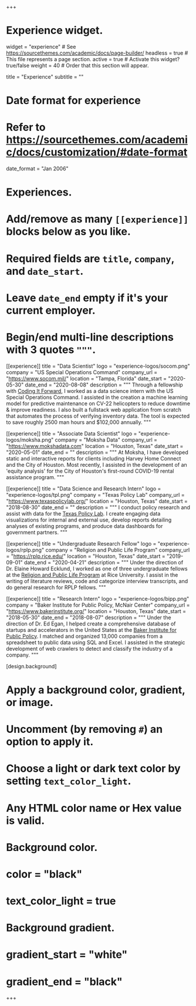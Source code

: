 +++
# Experience widget.
widget = "experience"  # See https://sourcethemes.com/academic/docs/page-builder/
headless = true  # This file represents a page section.
active = true  # Activate this widget? true/false
weight = 40  # Order that this section will appear.

title = "Experience"
subtitle = ""

# Date format for experience
#   Refer to https://sourcethemes.com/academic/docs/customization/#date-format
date_format = "Jan 2006"

# Experiences.
#   Add/remove as many `[[experience]]` blocks below as you like.
#   Required fields are `title`, `company`, and `date_start`.
#   Leave `date_end` empty if it's your current employer.
#   Begin/end multi-line descriptions with 3 quotes `"""`.
[[experience]]
  title = "Data Scientist"
  logo = "experience-logos/socom.png"
  company = "US Special Operations Command"
  company_url = "https://www.socom.mil/"
  location = "Tampa, Florida"
  date_start = "2020-05-30"
  date_end = "2020-08-08"
  description = """
Through a fellowship with [Coding It Forward](https://www.codingitforward.com/), I worked as a data science intern with the US Special Operations Command. I assisted in the creation a machine learning model for predictive maintenance on CV-22 helicopters to reduce downtime & improve readiness. I also built a fullstack web application from scratch that automates the process of verifying inventory data. The tool is expected to save roughly 2500 man hours and $102,000 annually.
"""

[[experience]]
  title = "Associate Data Scientist"
  logo = "experience-logos/moksha.png"
  company = "Moksha Data"
  company_url = "https://www.mokshadata.com"
  location = "Houston, Texas"
  date_start = "2020-05-01"
  date_end = ""
  description = """
At Moksha, I have developed static and interactive reports for clients including Harvey Home Connect and the City of Houston. Most recently, I assisted in the development of an 'equity analysis' for the City of Houston's first-round COVID-19 rental assistance program.
"""

[[experience]]
  title = "Data Science and Research Intern"
  logo = "experience-logos/tpl.png"
  company = "Texas Policy Lab"
  company_url = "https://www.texaspolicylab.org/"
  location = "Houston, Texas"
  date_start = "2018-08-30"
  date_end = ""
  description = """
I conduct policy research and assist with data for the [Texas Policy Lab](https://www.texaspolicylab.org/). I create engaging data visualizations for internal and external use, develop reports detailing analyses of existing programs, and produce data dashboards for government partners. 
  """

[[experience]]
  title = "Undergraduate Research Fellow"
  logo = "experience-logos/rplp.png"
  company = "Religion and Public Life Program"
  company_url = "https://rplp.rice.edu/"
  location = "Houston, Texas"
  date_start = "2019-09-01"
  date_end = "2020-04-21"
  description = """
Under the direction of Dr. Elaine Howard Ecklund, I worked as one of three undergraduate fellows at the [Religion and Public Life Program](https://rplp.rice.edu/) at Rice University. I assist in the writing of literature reviews, code and categorize interview transcripts, and do general research for RPLP fellows. 
  """

[[experience]]
  title = "Research Intern"
  logo = "experience-logos/bipp.png"
  company = "Baker Institute for Public Policy, McNair Center"
  company_url = "https://www.bakerinstitute.org/"
  location = "Houston, Texas"
  date_start = "2018-05-30"
  date_end = "2018-08-07"
  description = """
Under the direction of Dr. Ed Egan, I helped create a comprehensive database of startups and accelerators in the United States at the [Baker Institute for Public Policy](https://www.bakerinstitute.org/). I matched and organized 13,000 companies from a spreadsheet to public data using SQL and Excel. I assisted in the strategic development of web crawlers to detect and classify the industry of a company.
  """

[design.background]
  # Apply a background color, gradient, or image.
  #   Uncomment (by removing `#`) an option to apply it.
  #   Choose a light or dark text color by setting `text_color_light`.
  #   Any HTML color name or Hex value is valid.

  # Background color.
  # color = "black"
  # text_color_light = true

  # Background gradient.
  # gradient_start = "white"
  # gradient_end = "black"

+++
